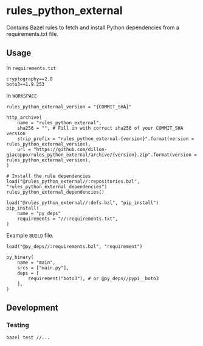 # rules_python_external

Contains Bazel rules to fetch and install Python dependencies from a requirements.txt file.

## Usage

In `requirements.txt`
```
cryptography==2.8
boto3==1.9.253
```

In `WORKSPACE`

```
rules_python_external_version = "{COMMIT_SHA}"

http_archive(
    name = "rules_python_external",
    sha256 = "", # Fill in with correct sha256 of your COMMIT_SHA version
    strip_prefix = "rules_python_external-{version}".format(version = rules_python_external_version),
    url = "https://github.com/dillon-giacoppo/rules_python_external/archive/{version}.zip".format(version = rules_python_external_version),
)

# Install the rule dependencies
load("@rules_python_external//:repositories.bzl", "rules_python_external_dependencies")
rules_python_external_dependencies()

load("@rules_python_external//:defs.bzl", "pip_install")
pip_install(
    name = "py_deps"
    requirements = "//:requirements.txt",
)
```

Example `BUILD` file.

```
load("@py_deps//:requirements.bzl", "requirement")

py_binary(
    name = "main",
    srcs = ["main.py"],
    deps = [
        requirement("boto3"), # or @py_deps//pypi__boto3
    ],
)
```

## Development

### Testing

`bazel test //...`

